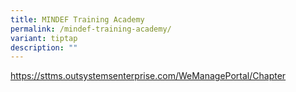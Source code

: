 ```yaml
---
title: MINDEF Training Academy
permalink: /mindef-training-academy/
variant: tiptap
description: ""
---
```

<p><a href="https://sttms.outsystemsenterprise.com/WeManagePortal/Chapter" rel="noopener noreferrer nofollow" target="_blank">https://sttms.outsystemsenterprise.com/WeManagePortal/Chapter</a>
</p>
